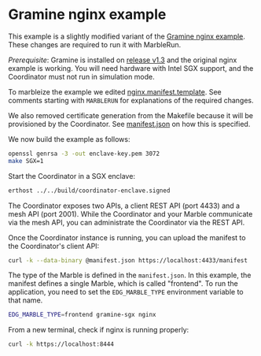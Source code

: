 # Gramine nginx example

This example is a slightly modified variant of the [Gramine nginx example](https://github.com/gramineproject/gramine/tree/master/CI-Examples/nginx). These changes are required to run it with MarbleRun.

*Prerequisite*: Gramine is installed on [release v1.3](https://github.com/gramineproject/gramine/releases/tag/v1.3.1) and the original nginx example is working. You will need hardware with Intel SGX support, and the Coordinator must not run in simulation mode.

To marbleize the example we edited [nginx.manifest.template](nginx.manifest.template). See comments starting with `MARBLERUN` for explanations of the required changes.

We also removed certificate generation from the Makefile because it will be provisioned by the Coordinator. See [manifest.json](manifest.json) on how this is specified.

We now build the example as follows:

```sh
openssl genrsa -3 -out enclave-key.pem 3072
make SGX=1
```

Start the Coordinator in a SGX enclave:

```sh
erthost ../../build/coordinator-enclave.signed
```

The Coordinator exposes two APIs, a client REST API (port 4433) and a mesh API (port 2001). While the Coordinator and your Marble communicate via the mesh API, you can administrate the Coordinator via the REST API.

Once the Coordinator instance is running, you can upload the manifest to the Coordinator's client API:

```sh
curl -k --data-binary @manifest.json https://localhost:4433/manifest
```

The type of the Marble is defined in the `manifest.json`. In this example, the manifest defines a single Marble, which is called "frontend". To run the application, you need to set the `EDG_MARBLE_TYPE` environment variable to that name.

```sh
EDG_MARBLE_TYPE=frontend gramine-sgx nginx
```

From a new terminal, check if nginx is running properly:

```sh
curl -k https://localhost:8444
```
